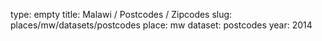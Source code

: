 type: empty
title: Malawi / Postcodes / Zipcodes
slug: places/mw/datasets/postcodes
place: mw
dataset: postcodes
year: 2014
